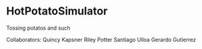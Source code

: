 # HotPotatoSimulator
Tossing potatos and such 

Collaborators:
Quincy Kapsner
Riley Potter
Santiago Ulloa
Gerardo Gutierrez
